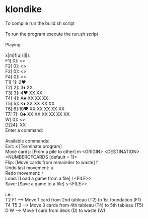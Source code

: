 # klondike
To compile run the build.sh script<br />
<br />
To run the program execute the run.sh script<br />
<br />
Playing:<br />
<br />
x|m|f|u|r|l|s<br />
F1[ 0]: <><br />
F2[ 0]: <><br />
F3[ 0]: <><br />
F4[ 0]: <><br />
T1[ 1]: 2♥ <br />
T2[ 2]: 3♦  XX <br />
T3[ 3]: 4♥  XX  XX <br />
T4[ 4]: A♣  XX  XX  XX <br />
T5[ 5]: K♦  XX  XX  XX  XX <br />
T6[ 6]:10♥  XX  XX  XX  XX  XX <br />
T7[ 7]: Q♣  XX  XX  XX  XX  XX  XX <br />
 W[ 0]: <><br />
 D[24]: XX <br />
Enter a command:<br />
<br />
Available commands:<br />
Exit: x [Terminate program]<br />
Move cards: [From a pile to other] m \<ORIGIN\> \<DESTINATION\> \<NUMBEROFCARDS \[default = 1\]\><br />
Flip: [Move cards from remainder to waste] f<br />
Undo last movement: u<br />
Redo movement: r<br />
Load: [Load a game from a file] l \<FILE>\><br />
Save: [Save a game to a file] s \<FILE>\><br />
<br />
i.e.:<br />
T2 F1 --> Move 1 card from 2nd tableau (T2) to 1st foundation (F1)<br />
T4 T5 3 --> Move 3 cards from 4th tableau (T4) to 5th tableau (T5)<br />
D W --> Move 1 card from deck (D) to waste (W)<br />


